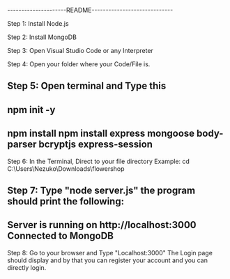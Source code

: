 ---------------------README-----------------------------

Step 1: Install Node.js

Step 2: Install MongoDB

Step 3: Open Visual Studio Code or any Interpreter

Step 4: Open your folder where your Code/File is.

Step 5: Open terminal and Type this
-----------------------
npm init -y
-----------------------
npm install npm install express mongoose body-parser bcryptjs express-session
-----------------------

Step 6: In the Terminal, Direct to your file directory
Example: cd  C:\Users\Nezuko\Downloads\flowershop

Step 7: Type "node server.js"
the program should print the following:
-------------------------------------
Server is running on http://localhost:3000
Connected to MongoDB
-------------------------------------

Step 8: Go to your browser and Type "Localhost:3000"
The Login page should display and by that you can register your account and you can directly login.
